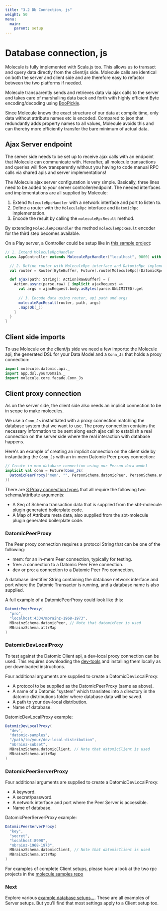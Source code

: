 ```yaml
---
title: "3.2 Db Connection, js"
weight: 50
menu:
  main:
    parent: setup
---
```


# Database connection, js

Molecule is fully implemented with Scala.js too. This allows us to transact and query data directly from the client/js side. Molecule calls are identical on both the server and client side and are therefore easy to refactor between the two platforms if needed.

Molecule transparently sends and retrieves data via ajax calls to the server and takes care of marshalling data back and forth with highly efficient Byte encoding/decoding using [BooPickle](https://boopickle.suzaku.io).

Since Molecule knows the exact structure of our data at compile time, only data without attribute names etc is encoded. Compared to json that redundantly adds property names to all values, Molecule avoids this and can thereby more efficiently transfer the bare minimum of actual data.



## Ajax Server endpoint

The server side needs to be set up to receive ajax calls with an endpoint that Molecule can communicate with. Hereafter, all molecule transactions and queries will flow transparently without you having to code manual RPC calls via shared apis and server implementations!

The Molecule ajax server configuration is very simple. Basically, three lines need to be added to your server controller/endpoint. The needed interfaces and implementations are all supplied by Molecule:

1. Extend `MoleculeRpcHandler` with a network interface and port to listen to.
2. Define a router with the `MoleculeRpc` interface and `DatomicRpc` implementation.
3. Encode the result by calling the `moleculeRpcResult` method.

By extending `MoleculeRpcHandler` the method `moleculeRpcResult` encoder for the third step becomes available.

On a Play server, a Controller could be setup like in [this sample project](https://github.com/scalamolecule/molecule-samples/tree/main/molecule-rpc-transparent):

```scala
// 1. Extend MoleculeRpcHandler
class AppController extends MoleculeRpcHandler("localhost", 9000) with InjectedController with HtmlTag {

  // 2. Define router with MoleculeRpc interface and DatomicRpc implementation
  val router = Router[ByteBuffer, Future].route[MoleculeRpc](DatomicRpc)

  def ajax(path: String): Action[RawBuffer] = {
    Action.async(parse.raw) { implicit ajaxRequest =>
      val args = ajaxRequest.body.asBytes(parse.UNLIMITED).get
      
      // 3. Encode data using router, api path and args
      moleculeRpcResult(router, path, args) 
      .map(Ok(_))
    }
  }
}
```


## Client side imports

To use Molecule on the client/js side we need a few imports: the Molecule api, the generated DSL for your Data Model and a `Conn_Js` that holds a proxy connection:

```scala
import molecule.datomic.api._
import app.dsl.yourDomain._
import molecule.core.facade.Conn_Js
```


## Client proxy connection


As on the server side, the client side also needs an implicit connection to be in scope to make molecules. 

We use a `Conn_Js` instantiated with a proxy connection matching the database system that we want to use. The proxy connection contains the necessary information to be sent along each ajax call to establish a real connection on the server side where the real interaction with database happens.

Here's an example of creating an implicit connection on the client side by instantiating the `Conn_Js` with an in-mem Datomic Peer proxy connection:
```scala
// Create in-mem database connection using our Person data model
implicit val conn = Future(Conn_Js(
  DatomicPeerProxy("mem", "", PersonSchema.datomicPeer, PersonSchema.attrMap), "localhost", 9000
))
```

There are [3 Proxy connection types](https://github.com/scalamolecule/molecule/blob/master/molecule/shared/src/main/scala/molecule/core/marshalling/ConnProxy.scala) that all require the following two schema/attribute arguments:

- A Seq of Schema transaction data that is supplied from the sbt-molecule plugin generated boilerplate code.
- A Map of Attribute meta data, also supplied from the sbt-molecule plugin generated boilerplate code.


### DatomicPeerProxy

The Peer proxy connection requires a protocol String that can be one of the following:

- mem: for an in-mem Peer connection, typically for testing.
- free: a connection to a Datomic Peer Free connection.
- dev or pro: a connection to a Datomic Peer Pro connection.

A database identifier String containing the database network interface and port where the Datomic Transactor is running, and a database name is also supplied. 

A full example of a DatomicPeerProxy could look like this:
```scala
DatomicPeerProxy(
  "pro",
  "localhost:4334/mbrainz-1968-1973",
  MBrainzSchema.datomicPeer, // Note that datomicPeer is used
  MBrainzSchema.attrMap
)
```


### DatomicDevLocalProxy

To test against the Datomic Client api, a dev-local proxy connection can be used. This requires downloading the [dev-tools](https://cognitect.com/dev-tools) and installing them locally as per downloaded instructions.

Four additional arguments are supplied to create a DatomicDevLocalProxy:

- A protocol to be supplied as the DatomicPeerProxy (same as above).
- A name of a Datomic "system" which translates into a directory in the datomic distributions folder where database data will be saved.
- A path to your dev-local distribution.
- Name of database.

DatomicDevLocalProxy example:
```scala
DatomicDevLocalProxy(
  "dev",
  "datomic-samples",
  "/path/to/your/dev-local-distribution",
  "mbrainz-subset",
  MBrainzSchema.datomicClient, // Note that datomicClient is used
  MBrainzSchema.attrMap
)
```


### DatomicPeerServerProxy

Four additional arguments are supplied to create a DatomicDevLocalProxy:

- A keyword.
- A secret/password.
- A network interface and port where the Peer Server is accessible.
- Name of database.

DatomicPeerServerProxy example:
```scala
DatomicPeerServerProxy(
  "key", 
  "secret", 
  "localhost:8998",
  "mbrainz-1968-1973",
  MBrainzSchema.datomicClient, // Note that datomicClient is used
  MBrainzSchema.attrMap
)
```

For examples of complete Client setups, please have a look at the two rpc projects in the [molecule samples repo](https://github.com/scalamolecule/molecule-samples)


### Next

Explore various [example database setups...](/setup/db-setups). These are all examples of Server setups. But you'll find that most settings apply to a Client setup too.
